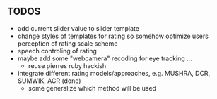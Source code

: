 TODOS
-----
* add current slider value to slider template
* change styles of templates for rating so somehow optimize users perception of rating scale scheme
* speech controling of rating 
* maybe add some "webcamera" recoding for eye tracking ...
    * reuse pierres ruby hackish
* integrate different rating models/approaches, e.g. MUSHRA,  DCR, SUMWIK, ACR (done) 
    * some generalize which method will be used
